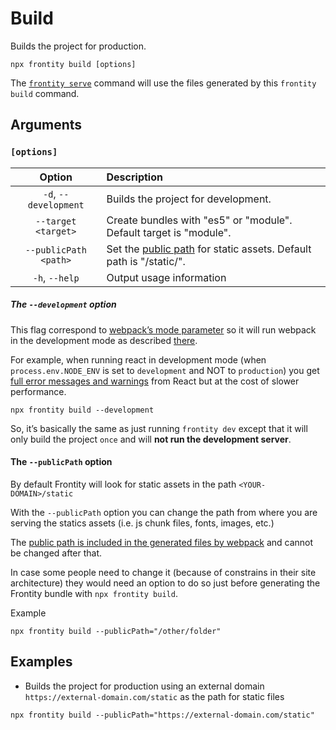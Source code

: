 # Build

Builds the project for production.

```text
npx frontity build [options]
```

The [`frontity serve`]() command will use the files generated by this `frontity build` command.

## Arguments

### **`[options]`**

| Option | Description |
| :---: | :--- |
| `-d`, `--development` | Builds the project for development. |
| `--target <target>` | Create bundles with "es5" or "module". Default target is "module". |
| `--publicPath <path>` | Set the [public path](https://webpack.js.org/guides/public-path/) for static assets. Default path is "/static/". |
| `-h`, `--help` | Output usage information |

##### The `--development` option

This flag correspond to [webpack’s mode parameter](https://webpack.js.org/configuration/mode/) so it will run webpack in the development mode as described [there](https://webpack.js.org/configuration/mode/).

For example, when running react in development mode (when `process.env.NODE_ENV` is set to `development` and NOT to `production`) you get [full error messages and warnings](https://reactjs.org/docs/optimizing-performance.html#use-the-production-build) from React but at the cost of slower performance.

```
npx frontity build --development
```

So, it’s basically the same as just running `frontity dev` except that it will only build the project `once` and will **not run the development server**.

#### The `--publicPath` option

By default Frontity will look for static assets in the path `<YOUR-DOMAIN>/static`

With the `--publicPath` option you can change the path from where you are serving the statics assets \(i.e. js chunk files, fonts, images, etc.\)

The [public path is included in the generated files by webpack](https://webpack.js.org/guides/public-path/) and cannot be changed after that.

In case some people need to change it \(because of constrains in their site architecture\) they would need an option to do so just before generating the Frontity bundle with `npx frontity build`.

Example

```text
npx frontity build --publicPath="/other/folder"
```

## Examples

* Builds the project for production using an external domain `https://external-domain.com/static` as the path for static files

```text
npx frontity build --publicPath="https://external-domain.com/static"
```

